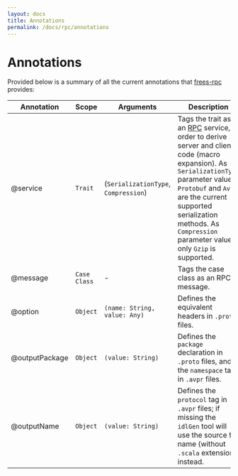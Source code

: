 ```yaml
---
layout: docs
title: Annotations
permalink: /docs/rpc/annotations
---
```


# Annotations

Provided below is a summary of all the current annotations that [frees-rpc] provides:

Annotation | Scope | Arguments | Description
--- | --- | --- | ---
@service | `Trait` | (`SerializationType`, `Compression`) | Tags the trait as an [RPC] service, in order to derive server and client code (macro expansion). As `SerializationType` parameter value, `Protobuf` and `Avro` are the current supported serialization methods. As `Compression` parameter value, only `Gzip` is supported.
@message | `Case Class` | - | Tags the case class as an RPC message.
@option | `Object` | `(name: String, value: Any)` | Defines the equivalent headers in `.proto` files.
@outputPackage | `Object` | `(value: String)` | Defines the `package` declaration in `.proto` files, and the `namespace` tag in `.avpr` files.
@outputName  | `Object` | `(value: String)` | Defines the `protocol` tag in `.avpr` files; if missing the `idlGen` tool will use the source file name (without `.scala` extension) instead.

[RPC]: https://en.wikipedia.org/wiki/Remote_procedure_call
[HTTP/2]: https://http2.github.io/
[gRPC]: https://grpc.io/
[frees-rpc]: https://github.com/higherkindness/freestyle-rpc
[Java gRPC]: https://github.com/grpc/grpc-java
[JSON]: https://en.wikipedia.org/wiki/JSON
[gRPC guide]: https://grpc.io/docs/guides/
[@tagless algebra]: http://frees.io/docs/core/algebras/
[PBDirect]: https://github.com/btlines/pbdirect
[scalamacros]: https://github.com/scalamacros/paradise
[Monix]: https://monix.io/
[cats-effect]: https://github.com/typelevel/cats-effect
[Metrifier]: https://github.com/47deg/metrifier
